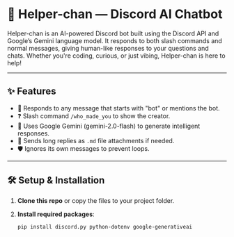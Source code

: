 # 🤖 Helper-chan — Discord AI Chatbot

Helper-chan is an AI-powered Discord bot built using the Discord API and Google’s Gemini language model. It responds to both slash commands and normal messages, giving human-like responses to your questions and chats. Whether you're coding, curious, or just vibing, Helper-chan is here to help!

---

## ✨ Features

- 💬 Responds to any message that starts with "bot" or mentions the bot.
- ❓ Slash command `/who_made_you` to show the creator.
- 🧠 Uses Google Gemini (gemini-2.0-flash) to generate intelligent responses.
- 📄 Sends long replies as `.md` file attachments if needed.
- 🛡️ Ignores its own messages to prevent loops.

---

## 🛠️ Setup & Installation

1. **Clone this repo** or copy the files to your project folder.

2. **Install required packages**:
   ```bash
   pip install discord.py python-dotenv google-generativeai
